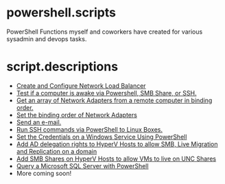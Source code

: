 powershell.scripts
==========

PowerShell Functions myself and coworkers have created for various sysadmin and devops tasks.

script.descriptions
======

* [Create and Configure Network Load Balancer](https://github.com/alexinslc/powershell/blob/master/ConfigureNLB.ps1)
* [Test if a computer is awake via Powershell, SMB Share, or SSH.](https://github.com/alexinslc/powershell/blob/master/Test-IsAwake.ps1)
* [Get an array of Network Adapters from a remote computer in binding order.](https://github.com/alexinslc/powershell/blob/master/Get-NICBindings.ps1)
* [Set the binding order of Network Adapters]()
* [Send an e-mail.](https://github.com/alexinslc/powershell/blob/master/Send-Email.ps1)
* [Run SSH commands via PowerShell to Linux Boxes.](https://github.com/alexinslc/powershell/blob/master/Invoke-SSHCommand.ps1)
* [Set the Credentials on a Windows Service Using PowerShell](https://github.com/alexinslc/powershell/blob/master/Set-ServiceCreds.ps1)
* [Add AD delegation rights to HyperV Hosts to allow SMB, Live Migration and Replication on a domain](https://github.com/alexinslc/powershell/blob/master/Set-ConstrainedDelegation.ps1)
* [Add SMB Shares on HyperV Hosts to allow VMs to live on UNC Shares](https://github.com/alexinslc/powershell/blob/master/Set-SMBShares.ps1)
* [Query a Microsoft SQL Server with PowerShell](https://github.com/alexinslc/powershell/blob/master/Get-SQL.ps1)
* More coming soon!
